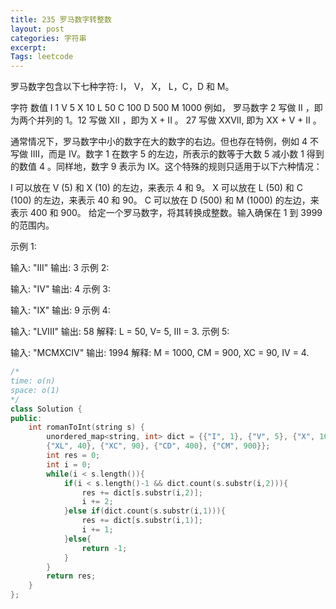 ```yaml
---
title: 235 罗马数字转整数
layout: post
categories: 字符串
excerpt: 
Tags: leetcode
---
```


罗马数字包含以下七种字符: I， V， X， L，C，D 和 M。

字符          数值
I             1
V             5
X             10
L             50
C             100
D             500
M             1000
例如， 罗马数字 2 写做 II ，即为两个并列的 1。12 写做 XII ，即为 X + II 。 27 写做  XXVII, 即为 XX + V + II 。

通常情况下，罗马数字中小的数字在大的数字的右边。但也存在特例，例如 4 不写做 IIII，而是 IV。数字 1 在数字 5 的左边，所表示的数等于大数 5 减小数 1 得到的数值 4 。同样地，数字 9 表示为 IX。这个特殊的规则只适用于以下六种情况：

I 可以放在 V (5) 和 X (10) 的左边，来表示 4 和 9。
X 可以放在 L (50) 和 C (100) 的左边，来表示 40 和 90。 
C 可以放在 D (500) 和 M (1000) 的左边，来表示 400 和 900。
给定一个罗马数字，将其转换成整数。输入确保在 1 到 3999 的范围内。

示例 1:

输入: "III"
输出: 3
示例 2:

输入: "IV"
输出: 4
示例 3:

输入: "IX"
输出: 9
示例 4:

输入: "LVIII"
输出: 58
解释: L = 50, V= 5, III = 3.
示例 5:

输入: "MCMXCIV"
输出: 1994
解释: M = 1000, CM = 900, XC = 90, IV = 4.

```c++
/*
time: o(n)
space: o(1)
*/
class Solution {
public:
    int romanToInt(string s) {
        unordered_map<string, int> dict = {{"I", 1}, {"V", 5}, {"X", 10}, {"L", 50}, {"C", 100}, {"D", 500}, {"M", 1000}, {"IV", 4}, {"IX", 9},
        {"XL", 40}, {"XC", 90}, {"CD", 400}, {"CM", 900}};
        int res = 0;
        int i = 0;
        while(i < s.length()){
            if(i < s.length()-1 && dict.count(s.substr(i,2))){
                res += dict[s.substr(i,2)];
                i += 2;
            }else if(dict.count(s.substr(i,1))){
                res += dict[s.substr(i,1)];
                i += 1;
            }else{
                return -1;
            }
        }
        return res;
    }
};
```

